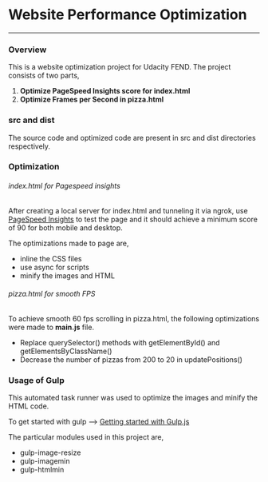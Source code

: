 Website Performance Optimization
======================
- - - 
### Overview
This is a website optimization project for Udacity FEND. The project consists of two parts,

1. **Optimize PageSpeed Insights score for index.html**
2. **Optimize Frames per Second in pizza.html**

### src and dist

The source code and optimized code are present in src and dist directories respectively.

### Optimization
###### index.html for Pagespeed insights
After creating a local server for index.html and tunneling it via ngrok, use [PageSpeed Insights]('https://developers.google.com/speed/pagespeed/insights/') to test the page and it should achieve a minimum score of 90 for both mobile and desktop.

The optimizations made to page are,
* inline the CSS files
* use async for scripts
* minify the images and HTML


###### pizza.html for smooth FPS
To achieve smooth 60 fps scrolling in pizza.html, the following optimizations were made to **main.js** file.

* Replace querySelector() methods with getElementById() and getElementsByClassName()
* Decrease the number of pizzas from 200 to 20 in updatePositions()

### Usage of Gulp
This automated task runner was used to optimize the images and minify the HTML code.

To get started with gulp --> [Getting started with Gulp.js]('https://css-tricks.com/gulp-for-beginners/')

The particular modules used in this project are,
* gulp-image-resize
* gulp-imagemin
* gulp-htmlmin


